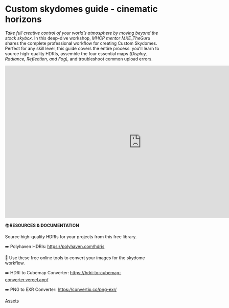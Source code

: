 # Custom skydomes guide - cinematic horizons
*Take full creative control of your world’s atmosphere by moving beyond the stock skybox.* In this deep-dive workshop, *MHCP mentor MKE_TheGuru* shares the complete professional workflow for creating Custom Skydomes. Perfect for any skill level, this guide covers the entire process: you'll learn to source high-quality HDRIs, assemble the four essential maps *(Display, Radiance, Reflection, and Fog),* and troubleshoot common upload errors.

<iframe width="890" height="500" src="https://www.youtube.com/embed/mMaqtL2StzY" title="Custom Skydomes Guide: Cinematic Horizons" frameborder="0" allow="accelerometer; autoplay; clipboard-write; encrypted-media; gyroscope; picture-in-picture; web-share" referrerpolicy="strict-origin-when-cross-origin" allowfullscreen></iframe>

📚**RESOURCES & DOCUMENTATION**

Source high-quality HDRIs for your projects from this free library.

➡️ Polyhaven HDRIs: https://polyhaven.com/hdris

🎨 Use these free online tools to convert your images for the skydome workflow.

➡️ HDRI to Cubemap Converter: https://hdri-to-cubemap-converter.vercel.app/

➡️ PNG to EXR Converter: https://convertio.co/png-exr/

[Assets](https://github.com/MHCPCreators/worlds-documentation/tree/main/docs/meshes-materials-import/assets/custom-skydomes-guide)
